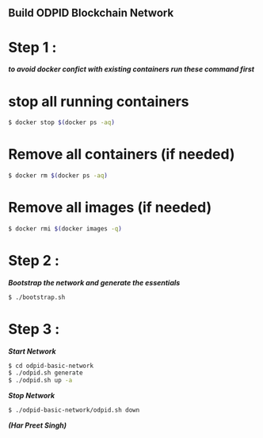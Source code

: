 ## Build ODPID Blockchain Network

# Step 1 :
***to avoid docker confict with existing containers run these command first***

# stop all running containers
```sh
$ docker stop $(docker ps -aq)
```

# Remove all containers (if needed)
```sh
$ docker rm $(docker ps -aq)
```

# Remove all images (if needed)
```sh
$ docker rmi $(docker images -q)
```


# Step 2 :
***Bootstrap the network and generate the essentials***

```sh
$ ./bootstrap.sh
```

# Step 3 :
***Start Network***

```sh
$ cd odpid-basic-network
$ ./odpid.sh generate
$ ./odpid.sh up -a
```

***Stop Network***

```sh
$ ./odpid-basic-network/odpid.sh down
```


***(Har Preet Singh)***